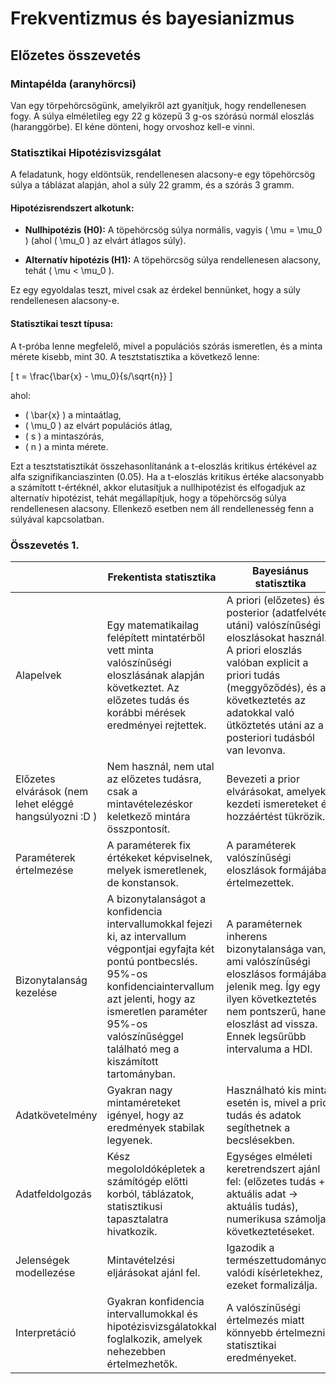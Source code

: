 # Frekventizmus és bayesianizmus

## Előzetes összevetés

### Mintapélda (aranyhörcsi)

Van egy törpehörcsögünk, amelyikről azt gyanítjuk, hogy rendellenesen fogy. A súlya elméletileg egy 22 g közepű 3 g-os szórású normál eloszlás (haranggörbe). El kéne dönteni, hogy orvoshoz kell-e vinni.  

### Statisztikai Hipotézisvizsgálat

A feladatunk, hogy eldöntsük, rendellenesen alacsony-e egy töpehörcsög súlya a táblázat alapján, ahol a súly 22 gramm, és a szórás 3 gramm.

#### Hipotézisrendszert alkotunk:

- **Nullhipotézis (H0):** A töpehörcsög súlya normális, vagyis \( \mu = \mu_0 \) (ahol \( \mu_0 \) az elvárt átlagos súly).
  
- **Alternatív hipotézis (H1):** A töpehörcsög súlya rendellenesen alacsony, tehát \( \mu < \mu_0 \).

Ez egy egyoldalas teszt, mivel csak az érdekel bennünket, hogy a súly rendellenesen alacsony-e.

#### Statisztikai teszt típusa:

A t-próba lenne megfelelő, mivel a populációs szórás ismeretlen, és a minta mérete kisebb, mint 30. A tesztstatisztika a következő lenne:

\[ t = \frac{\bar{x} - \mu_0}{s/\sqrt{n}} \]

ahol:
- \( \bar{x} \) a mintaátlag,
- \( \mu_0 \) az elvárt populációs átlag,
- \( s \) a mintaszórás,
- \( n \) a minta mérete.

Ezt a tesztstatisztikát összehasonlítanánk a t-eloszlás kritikus értékével az alfa szignifikanciaszinten (0.05). Ha a t-eloszlás kritikus értéke alacsonyabb a számított t-értéknél, akkor elutasítjuk a nullhipotézist és elfogadjuk az alternatív hipotézist, tehát megállapítjuk, hogy a töpehörcsög súlya rendellenesen alacsony. Ellenkező esetben nem áll rendellenesség fenn a súlyával kapcsolatban.


### Összevetés 1.

|                   | Frekentista statisztika                             | Bayesiánus statisztika                                 |
|-----------------------------|------------------------------------------------------|------------------------------------------------------|
| Alapelvek                   | Egy matematikailag felépített mintatérből vett minta valószínűségi eloszlásának alapján következtet. Az előzetes tudás és korábbi mérések eredményei rejtettek. | A priori (előzetes) és a posterior (adatfelvétel utáni) valószínűségi eloszlásokat használ. A priori eloszlás valóban explicit a priori tudás (meggyőződés), és a következtetés az adatokkal való ütköztetés utáni az a posteriori tudásból van levonva. |
| Előzetes elvárások (nem lehet eléggé hangsúlyozni :D )           | Nem használ, nem utal az előzetes tudásra, csak a mintavételezéskor keletkező mintára összpontosít. | Bevezeti a prior elvárásokat, amelyek a kezdeti ismereteket és hozzáértést tükrözik.                |
| Paraméterek értelmezése     | A paraméterek fix értékeket képviselnek, melyek ismeretlenek, de konstansok.                                | A paraméterek valószínűségi eloszlások formájában értelmezettek.  |
| Bizonytalanság kezelése      | A bizonytalanságot a konfidencia intervallumokkal fejezi ki, az intervallum végpontjai egyfajta két pontú pontbecslés. 95%-os konfidenciaintervallum azt jelenti, hogy az ismeretlen paraméter 95%-os valószínűséggel található meg a kiszámított tartományban.                                             | A paraméternek inherens bizonytalansága van, ami valószínűségi eloszlásos formájában jelenik meg. Így egy ilyen következtetés nem pontszerű, hanem eloszlást ad vissza. Ennek legsűrűbb intervaluma a HDI.   |
| Adatkövetelmény              | Gyakran nagy mintaméreteket igényel, hogy az eredmények stabilak legyenek.                                  | Használható kis minta esetén is, mivel a prior tudás és adatok segíthetnek a becslésekben. |       
| Adatfeldolgozás              | Kész megololdóképletek a számítógép előtti korból, táblázatok, statisztikusi tapasztalatra hivatkozik.                            | Egységes elméleti keretrendszert ajánl fel: (előzetes tudás + aktuális adat -> aktuális tudás), numerikusa számolja a következtetéseket. |                        |
|  Jelenségek modellezése              | Mintavételzési eljárásokat ajánl fel.  | Igazodik a természettudományos, valódi kísérletekhez, ezeket formalizálja.    |               
| Interpretáció               | Gyakran konfidencia intervallumokkal és hipotézisvizsgálatokkal foglalkozik, amelyek nehezebben értelmezhetők.  | A valószínűségi értelmezés miatt könnyebb értelmezni a statisztikai eredményeket.                   |




